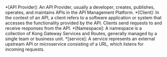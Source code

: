 *[API Provider]: An API Provider, usually a developer, creates, publishes, operates, and maintains APIs in the API Management Platform.
*[Client]: In the context of an API, a client refers to a software application or system that accesses the functionality provided by the API. Clients send requests to and receive responses from the API.
*[Namespace]: A namespace is a collection of Kong Gateway Services and Routes, generally managed by a single team or business unit.
*[service]: A service represents an external upstream API or microservice consisting of a URL, which listens for incoming requests.